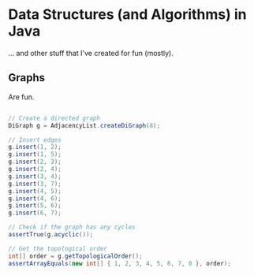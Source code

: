 # Data Structures (and Algorithms) in Java

... and other stuff that I've created for fun (mostly).

## Graphs

Are fun.

```java

// Create a directed graph
DiGraph g = AdjacencyList.createDiGraph(8);

// Insert edges
g.insert(1, 2);
g.insert(1, 5);
g.insert(2, 3);
g.insert(2, 4);
g.insert(3, 4);
g.insert(3, 7);
g.insert(4, 5);
g.insert(4, 6);
g.insert(5, 6);
g.insert(6, 7);

// Check if the graph has any cycles
assertTrue(g.acyclic());

// Get the topological order
int[] order = g.getTopologicalOrder();
assertArrayEquals(new int[] { 1, 2, 3, 4, 5, 6, 7, 0 }, order);

```
